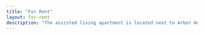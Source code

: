 ```yaml
---
title: "For Rent"
layout: for-rent
description: "The assisted living apartment is located next to Arbor House.  Located only 1 mile outside of the city limits on the regular BATA route."
---
```

